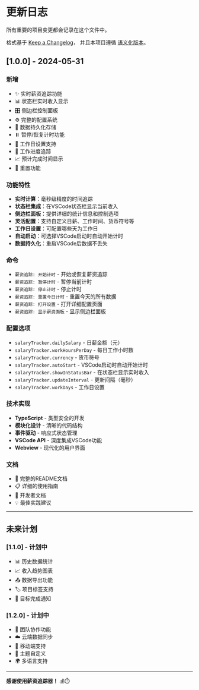 # 更新日志

所有重要的项目变更都会记录在这个文件中。

格式基于 [Keep a Changelog](https://keepachangelog.com/zh-CN/1.0.0/)，
并且本项目遵循 [语义化版本](https://semver.org/lang/zh-CN/)。

## [1.0.0] - 2024-05-31

### 新增
- ✨ 实时薪资追踪功能
- 📊 状态栏实时收入显示
- 🎛️ 侧边栏控制面板
- ⚙️ 完整的配置系统
- 💾 数据持久化存储
- ⏸️ 暂停/恢复计时功能
- 📅 工作日设置支持
- 🎯 工作进度追踪
- 📈 预计完成时间显示
- 🔄 重置功能

### 功能特性
- **实时计算**：毫秒级精度的时间追踪
- **状态栏集成**：在VSCode状态栏显示当前收入
- **侧边栏面板**：提供详细的统计信息和控制选项
- **灵活配置**：支持自定义日薪、工作时间、货币符号等
- **工作日设置**：可配置哪些天为工作日
- **自动启动**：可选择VSCode启动时自动开始计时
- **数据持久化**：重启VSCode后数据不丢失

### 命令
- `薪资追踪: 开始计时` - 开始或恢复薪资追踪
- `薪资追踪: 暂停计时` - 暂停当前计时
- `薪资追踪: 停止计时` - 停止计时
- `薪资追踪: 重置今日计时` - 重置今天的所有数据
- `薪资追踪: 打开设置` - 打开详细配置页面
- `薪资追踪: 显示薪资面板` - 显示侧边栏面板

### 配置选项
- `salaryTracker.dailySalary` - 日薪金额（元）
- `salaryTracker.workHoursPerDay` - 每日工作小时数
- `salaryTracker.currency` - 货币符号
- `salaryTracker.autoStart` - VSCode启动时自动开始计时
- `salaryTracker.showInStatusBar` - 在状态栏显示实时收入
- `salaryTracker.updateInterval` - 更新间隔（毫秒）
- `salaryTracker.workDays` - 工作日设置

### 技术实现
- **TypeScript** - 类型安全的开发
- **模块化设计** - 清晰的代码结构
- **事件驱动** - 响应式状态管理
- **VSCode API** - 深度集成VSCode功能
- **Webview** - 现代化的用户界面

### 文档
- 📖 完整的README文档
- 📋 详细的使用指南
- 🔧 开发者文档
- 💡 最佳实践建议

---

## 未来计划

### [1.1.0] - 计划中
- 📊 历史数据统计
- 📈 收入趋势图表
- 📤 数据导出功能
- 🏷️ 项目标签支持
- 🔔 目标完成通知

### [1.2.0] - 计划中
- 👥 团队协作功能
- ☁️ 云端数据同步
- 📱 移动端支持
- 🎨 主题自定义
- 🌍 多语言支持

---

**感谢使用薪资追踪器！** 💰⏱️

